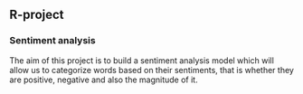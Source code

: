 ## R-project
### Sentiment analysis
The aim of this project is to build a sentiment analysis model which will allow us to categorize words based on their sentiments, that is whether they are positive, negative and also the magnitude of it.
